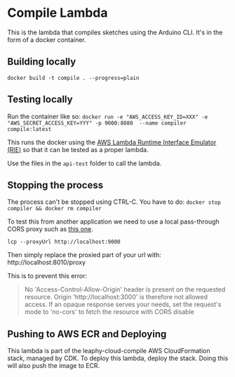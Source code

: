 # Compile Lambda
This is the lambda that compiles sketches using the Arduino CLI. It's in the form of a docker container.

## Building locally
`docker build -t compile . --progress=plain`

## Testing locally
Run the container like so:
`docker run -e "AWS_ACCESS_KEY_ID=XXX" -e "AWS_SECRET_ACCESS_KEY=YYY" -p 9000:8080  --name compiler compile:latest`

This runs the docker using the [AWS Lambda Runtime Interface Emulator (RIE)](https://docs.aws.amazon.com/lambda/latest/dg/images-test.html)
so that it can be tested as a proper lambda. 

Use the files in the `api-test` folder to call the lambda.

## Stopping the process
The process can't be stopped using CTRL-C. You have to do:
`docker stop compiler && docker rm compiler`

To test this from another application we need to use a local pass-through CORS proxy such as [this one](https://github.com/garmeeh/local-cors-proxy).

`lcp --proxyUrl http://localhost:9000` 

Then simply replace the proxied part of your url with: http://localhost:8010/proxy

This is to prevent this error:

>No 'Access-Control-Allow-Origin' header is present on the requested resource. Origin 'http://localhost:3000' is therefore not allowed access. If an opaque response serves your needs, set the request's mode to 'no-cors' to fetch the resource with CORS disable

## Pushing to AWS ECR and Deploying
This lambda is part of the leaphy-cloud-compile AWS CloudFormation stack, managed by CDK. To deploy this lambda, deploy the stack. 
Doing this will also push the image to ECR. 
